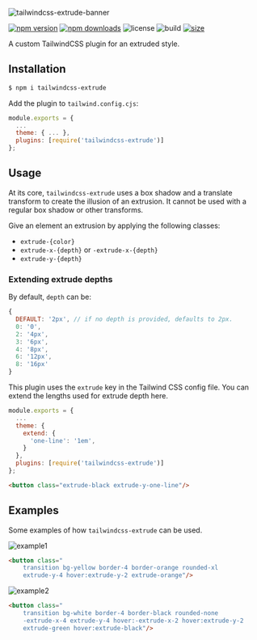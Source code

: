 ![tailwindcss-extrude-banner](https://user-images.githubusercontent.com/42545742/117004851-231fb400-ad19-11eb-9f52-41cbd970dd2c.png)

[![npm version](http://img.shields.io/npm/v/tailwindcss-extrude.svg)](https://www.npmjs.com/package/tailwindcss-extrude)
[![npm downloads](https://img.shields.io/npm/dm/tailwindcss-extrude.svg)](https://www.npmjs.com/package/tailwindcss-extrude)
![license](https://img.shields.io/npm/l/tailwindcss-extrude)
![build](https://img.shields.io/github/actions/workflow/status/bryanmylee/tailwindcss-extrude/publish.yml)
[![size](https://img.shields.io/bundlephobia/min/tailwindcss-extrude)](https://bundlephobia.com/result?p=tailwindcss-extrude)

A custom TailwindCSS plugin for an extruded style.

## Installation

```bash
$ npm i tailwindcss-extrude
```

Add the plugin to `tailwind.config.cjs`:

```js
module.exports = {
  ...
  theme: { ... },
  plugins: [require('tailwindcss-extrude')]
};
```

## Usage

At its core, `tailwindcss-extrude` uses a box shadow and a translate transform to create the illusion of an extrusion. It cannot be used with a regular box shadow or other transforms.

Give an element an extrusion by applying the following classes:

* `extrude-{color}`
* `extrude-x-{depth}` or `-extrude-x-{depth}`
* `extrude-y-{depth}`

### Extending extrude depths

By default, `depth` can be:

```js
{
  DEFAULT: '2px', // if no depth is provided, defaults to 2px.
  0: '0',
  2: '4px',
  3: '6px',
  4: '8px',
  6: '12px',
  8: '16px'
}
```

This plugin uses the `extrude` key in the Tailwind CSS config file. You can extend the lengths used for extrude depth here.

```js
module.exports = {
  ...
  theme: {
    extend: {
      'one-line': '1em',
    }
  },
  plugins: [require('tailwindcss-extrude')]
};
```

```html
<button class="extrude-black extrude-y-one-line"/>
```

## Examples

Some examples of how `tailwindcss-extrude` can be used.

![example1](https://user-images.githubusercontent.com/42545742/117005089-6bd76d00-ad19-11eb-8e7e-8c935a0c3b1c.gif)

```html
<button class="
    transition bg-yellow border-4 border-orange rounded-xl
    extrude-y-4 hover:extrude-y-2 extrude-orange"/>
```

![example2](https://user-images.githubusercontent.com/42545742/117004849-22871d80-ad19-11eb-9408-a2c44109752c.gif)

```html
<button class="
    transition bg-white border-4 border-black rounded-none
    -extrude-x-4 extrude-y-4 hover:-extrude-x-2 hover:extrude-y-2
    extrude-green hover:extrude-black"/>
